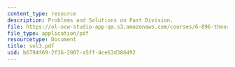 ```yaml
---
content_type: resource
description: Problems and Solutions on Fast Division.
file: https://ol-ocw-studio-app-qa.s3.amazonaws.com/courses/6-896-theory-of-parallel-hardware-sma-5511-spring-2004/b6794f692f362807a5ff4ce63d386492_sol3.pdf
file_type: application/pdf
resourcetype: Document
title: sol3.pdf
uid: b6794f69-2f36-2807-a5ff-4ce63d386492
---
```

